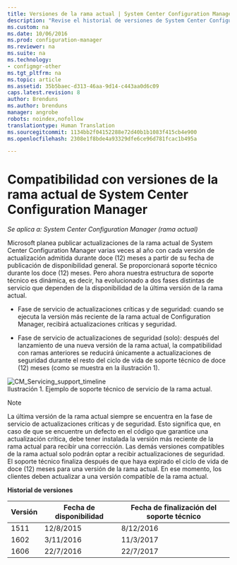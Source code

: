 ```yaml
---
title: Versiones de la rama actual | System Center Configuration Manager
description: "Revise el historial de versiones de System Center Configuration Manager y obtenga información sobre las fases del servicio ofrecido."
ms.custom: na
ms.date: 10/06/2016
ms.prod: configuration-manager
ms.reviewer: na
ms.suite: na
ms.technology:
- configmgr-other
ms.tgt_pltfrm: na
ms.topic: article
ms.assetid: 35b5baec-d313-46aa-9d14-c443aa0d6c09
caps.latest.revision: 8
author: Brenduns
ms.author: brenduns
manager: angrobe
robots: noindex,nofollow
translationtype: Human Translation
ms.sourcegitcommit: 1134bb2f04152288e72d40b1b1083f415cb4e900
ms.openlocfilehash: 2308e1f8bde4a93329dfe6ce96d781fcac1b495a

---
```

# <a name="support-for-system-center-configuration-manager-current-branch-versions"></a>Compatibilidad con versiones de la rama actual de System Center Configuration Manager

*Se aplica a: System Center Configuration Manager (rama actual)*

Microsoft planea publicar actualizaciones de la rama actual de System Center Configuration Manager varias veces al año con cada versión de actualización admitida durante doce (12) meses a partir de su fecha de publicación de disponibilidad general. Se proporcionará soporte técnico durante los doce (12) meses. Pero ahora nuestra estructura de soporte técnico es dinámica, es decir, ha evolucionado a dos fases distintas de servicio que dependen de la disponibilidad de la última versión de la rama actual.  

-   Fase de servicio de actualizaciones críticas y de seguridad: cuando se ejecuta la versión más reciente de la rama actual de Configuration Manager, recibirá actualizaciones críticas y seguridad.  

-   Fase de servicio de actualizaciones de seguridad (solo): después del lanzamiento de una nueva versión de la rama actual, la compatibilidad con ramas anteriores se reducirá únicamente a actualizaciones de seguridad durante el resto del ciclo de vida de soporte técnico de doce (12) meses (como se muestra en la ilustración 1).  

 ![CM&#95;Servicing&#95;support&#95;timeline](../../../core/servers/manage/media/CM_Servicing_support_timeline.png "CM_Servicing_support_timeline")  
Ilustración 1. Ejemplo de soporte técnico de servicio de la rama actual.

> [!NOTE]  
>  La última versión de la rama actual siempre se encuentra en la fase de servicio de actualizaciones críticas y de seguridad. Esto significa que, en caso de que se encuentre un defecto en el código que garantice una actualización crítica, debe tener instalada la versión más reciente de la rama actual para recibir una corrección. Las demás versiones compatibles de la rama actual solo podrán optar a recibir actualizaciones de seguridad. El soporte técnico finaliza después de que haya expirado el ciclo de vida de doce (12) meses para una versión de la rama actual. En ese momento, los clientes deben actualizar a una versión compatible de la rama actual.  

 **Historial de versiones**  

|Versión|Fecha de disponibilidad|Fecha de finalización del soporte técnico|  
|-------------|-----------------------|----------------------|  
|1511|12/8/2015|8/12/2016|  
|1602|3/11/2016|11/3/2017|
|1606|22/7/2016|22/7/2017|



<!--HONumber=Nov16_HO1-->


